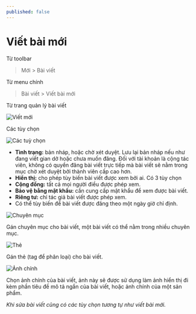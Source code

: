 ```yaml
---
published: false
---
```


# Viết bài mới

Từ toolbar

> Mới > Bài viết

Từ menu chính

> Bài viết > Viết bài mới

Từ trang quản lý bài viết

![Viết mới](http://i429.photobucket.com/albums/qq12/liu_zango_ne/Huong-dan-quan-tri/viet-moi.jpg)

Các tùy chọn

![Các tuỳ chọn ](http://i429.photobucket.com/albums/qq12/liu_zango_ne/Huong-dan-quan-tri/Them-bai-viet-MyStyle-WordPress.png)

- **Tình trạng:** bản nháp, hoặc chờ xét duyệt. Lưu lại bản nháp nếu như đang viết gian dở hoặc chưa muốn đăng. Đối với tài khoản là cộng tác viên, không có quyền đăng bài viết trực tiếp mà bài viết sẽ nằm trong mục chờ xét duyệt bởi thành viên cấp cao hơn.
- **Hiển thị:** cho phép tùy biến bài viết được xem bởi ai. Có 3 tùy chọn
- **Cộng đồng:** tất cả mọi người điều được phép xem.
- **Bảo vệ bằng mật khẩu:** cần cung cấp mật khẩu để xem được bài viết.
- **Riêng tư:** chỉ tác giả bài viết được phép xem.
- Có thể tùy biến để bài viết được đăng theo một ngày giờ chỉ định.

![Chuyên mục](http://i429.photobucket.com/albums/qq12/liu_zango_ne/Huong-dan-quan-tri/Chuyen-muc.png)

Gán chuyên mục cho bài viết, một bài viết có thể nằm trong nhiều chuyên mục.

![Thẻ](http://i429.photobucket.com/albums/qq12/liu_zango_ne/Huong-dan-quan-tri/The.png)

Gán thẻ (tag để phân loại) cho bài viết.

![Ảnh chính](http://i429.photobucket.com/albums/qq12/liu_zango_ne/Huong-dan-quan-tri/anhchin.jpg)

Chọn ảnh chính của bài viết, ảnh này sẽ được sử dụng làm ảnh hiển thị đi kèm phần tiêu đề mô tả ngắn của bài viết, hoặc ảnh chính của một sản phẩm.

*Khi sửa bài viết cũng có các tùy chọn tương tự như viết bài mới.*


